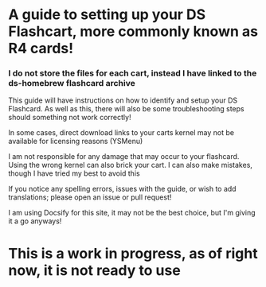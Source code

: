 # A guide to setting up your DS Flashcart, more commonly known as R4 cards!

### I do not store the files for each cart, instead I have linked to the ds-homebrew flashcard archive

This guide will have instructions on how to identify and setup your DS Flashcard. As well as this, there will also be some troubleshooting steps should something not work correctly! 

In some cases, direct download links to your carts kernel may not be available for licensing reasons (YSMenu)

I am not responsible for any damage that may occur to your flashcard. Using the wrong kernel can also brick your cart. I can also make mistakes, though I have tried my best to avoid this

If you notice any spelling errors, issues with the guide, or wish to add translations; please open an issue or pull request!

I am using Docsify for this site, it may not be the best choice, but I'm giving it a go anyways!

# This is a work in progress, as of right now, it is not ready to use

